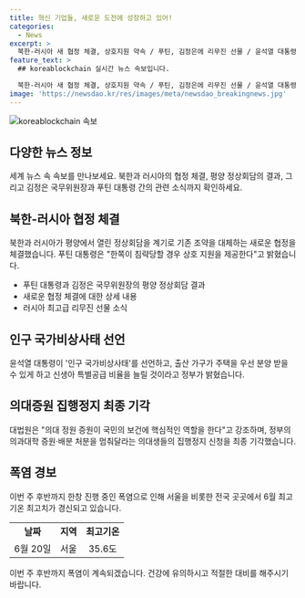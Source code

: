 ```yaml
---
title: 혁신 기업들, 새로운 도전에 성장하고 있어!
categories:
  - News
excerpt: >
  북한-러시아 새 협정 체결, 상호지원 약속 / 푸틴, 김정은에 리무진 선물 / 윤석열 대통령, '인구 국가비상사태' 선언 / 의대생 집행정지 최종 기각 / 이번주 내내 폭염 지속, 역대 가장 무더운 6월 예상
feature_text: >
  ## koreablockchain 실시간 뉴스 속보입니다.

  북한-러시아 새 협정 체결, 상호지원 약속 / 푸틴, 김정은에 리무진 선물 / 윤석열 대통령, '인구 국가비상사태' 선언 / 의대생 집행정지 최종 기각 / 이번주 내내 폭염 지속, 역대 가장 무더운 6월 예상
image: 'https://newsdao.kr/res/images/meta/newsdao_breakingnews.jpg'
---
```


<p><img src="https://newsdao.kr/res/images/meta/newsdao_breakingnews.jpg" alt="koreablockchain 속보" /></p>

<h2 data-ke-size="size26">다양한 뉴스 정보</h2>

<p data-ke-size="size16">세계 뉴스 속 속보를 만나보세요. 북한과 러시아의 협정 체결, 평양 정상회담의 결과, 그리고 김정은 국무위원장과 푸틴 대통령 간의 관련 소식까지 확인하세요.</p>

<h2 data-ke-size="size26">북한-러시아 협정 체결</h2>

<p data-ke-size="size16">북한과 러시아가 평양에서 열린 정상회담을 계기로 기존 조약을 대체하는 새로운 협정을 체결했습니다. 푸틴 대통령은 "한쪽이 침략당할 경우 상호 지원을 제공한다"고 밝혔습니다.</p>

<ul>
    <li>푸틴 대통령과 김정은 국무위원장의 평양 정상회담 결과</li>
    <li>새로운 협정 체결에 대한 상세 내용</li>
    <li>러시아 최고급 리무진 선물 소식</li>
</ul>

<h2 data-ke-size="size26">인구 국가비상사태 선언</h2>

<p data-ke-size="size16">윤석열 대통령이 '인구 국가비상사태'를 선언하고, 출산 가구가 주택을 우선 분양 받을 수 있게 하고 신생아 특별공급 비율을 늘릴 것이라고 정부가 밝혔습니다.</p>

<h2 data-ke-size="size26">의대증원 집행정지 최종 기각</h2>

<p data-ke-size="size16">대법원은 "의대 정원 증원이 국민의 보건에 핵심적인 역할을 한다"고 강조하며, 정부의 의과대학 증원·배분 처분을 멈춰달라는 의대생들의 집행정지 신청을 최종 기각했습니다.</p>

<h2 data-ke-size="size26">폭염 경보</h2>

<p data-ke-size="size16">이번 주 후반까지 한창 진행 중인 폭염으로 인해 서울을 비롯한 전국 곳곳에서 6월 최고기온 최고치가 경신되고 있습니다.</p>

<table>
    <tr>
        <td style="text-align: center; height: 17px;"><b>날짜</b></td>
        <td style="text-align: center; height: 17px;"><b>지역</b></td>
        <td style="text-align: center; height: 17px;"><b>최고기온</b></td>
    </tr>
    <tr>
        <td style="text-align: center; height: 17px;">6월 20일</td>
        <td style="text-align: center; height: 17px;">서울</td>
        <td style="text-align: center; height: 17px;">35.6도</td>
    </tr>
</table>

<p data-ke-size="size16">이번 주 후반까지 폭염이 계속되겠습니다. 건강에 유의하시고 적절한 대비를 해주시기 바랍니다.</p>

